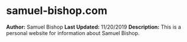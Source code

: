 ﻿# samuel-bishop.com
**Author:** Samuel Bishop
**Last Updated:** 11/20/2019
**Description:** This is a personal website for information about Samuel Bishop.
